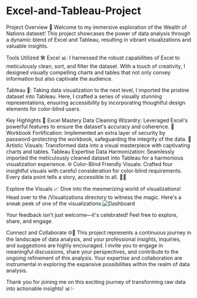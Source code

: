 # Excel-and-Tableau-Project

Project Overview 🚀
Welcome to my immersive exploration of the Wealth of Nations dataset! This project showcases the power of data analysis through a dynamic blend of Excel and Tableau, resulting in vibrant visualizations and valuable insights.

Tools Utilized 🛠️
Excel 📊: I harnessed the robust capabilities of Excel to meticulously clean, sort, and filter the dataset. With a touch of creativity, I designed visually compelling charts and tables that not only convey information but also captivate the audience.

Tableau 🎨: Taking data visualization to the next level, I imported the pristine dataset into Tableau. Here, I crafted a series of visually stunning representations, ensuring accessibility by incorporating thoughtful design elements for color-blind users.

Key Highlights 🌟
Excel Mastery
Data Cleaning Wizardry: Leveraged Excel's powerful features to ensure the dataset's accuracy and coherence. 🧹
Workbook Fortification: Implemented an extra layer of security by password-protecting the workbook, safeguarding the integrity of the data. 🔐
Artistic Visuals: Transformed data into a visual masterpiece with captivating charts and tables.
Tableau Expertise
Data Harmonization: Seamlessly imported the meticulously cleaned dataset into Tableau for a harmonious visualization experience. 🌐
Color-Blind Friendly Visuals: Crafted four insightful visuals with careful consideration for color-blind requirements. Every data point tells a story, accessible to all. 🎨👀


Explore the Visuals 📈
Dive into the mesmerizing world of visualizations! Head over to the /Visualizations directory to witness the magic. Here's a sneak peek of one of the visualizations:![Dashboard ](https://github.com/Omar-428/Excel-and-Tableau-Project/assets/157135250/357200af-f01a-45ad-939f-181c541ac69e)


Your feedback isn't just welcome—it's celebrated! Feel free to explore, share, and engage.




Connect and Collaborate 🌐👥
This project represents a continuous journey in the landscape of data analysis, and your professional insights, inquiries, and suggestions are highly encouraged. I invite you to engage in meaningful discussions, share your perspectives, and contribute to the ongoing refinement of this analysis. Your expertise and collaboration are instrumental in exploring the expansive possibilities within the realm of data analysis.

Thank you for joining me on this exciting journey of transforming raw data into actionable insights! 📊✨



